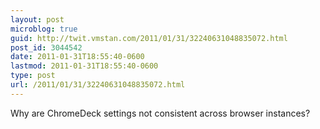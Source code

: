 ```yaml
---
layout: post
microblog: true
guid: http://twit.vmstan.com/2011/01/31/32240631048835072.html
post_id: 3044542
date: 2011-01-31T18:55:40-0600
lastmod: 2011-01-31T18:55:40-0600
type: post
url: /2011/01/31/32240631048835072.html
---
```

Why are ChromeDeck settings not consistent across browser instances?

